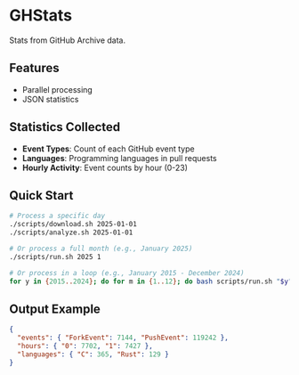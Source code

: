 # GHStats

Stats from GitHub Archive data.

## Features
- Parallel processing
- JSON statistics

## Statistics Collected
- **Event Types**: Count of each GitHub event type
- **Languages**: Programming languages in pull requests
- **Hourly Activity**: Event counts by hour (0-23)

## Quick Start
```sh
# Process a specific day
./scripts/download.sh 2025-01-01
./scripts/analyze.sh 2025-01-01

# Or process a full month (e.g., January 2025)
./scripts/run.sh 2025 1

# Or process in a loop (e.g., January 2015 - December 2024)
for y in {2015..2024}; do for m in {1..12}; do bash scripts/run.sh "$y" "$m"; done; done
```

## Output Example
```json
{
  "events": { "ForkEvent": 7144, "PushEvent": 119242 },
  "hours": { "0": 7702, "1": 7427 },
  "languages": { "C": 365, "Rust": 129 }
}
```
